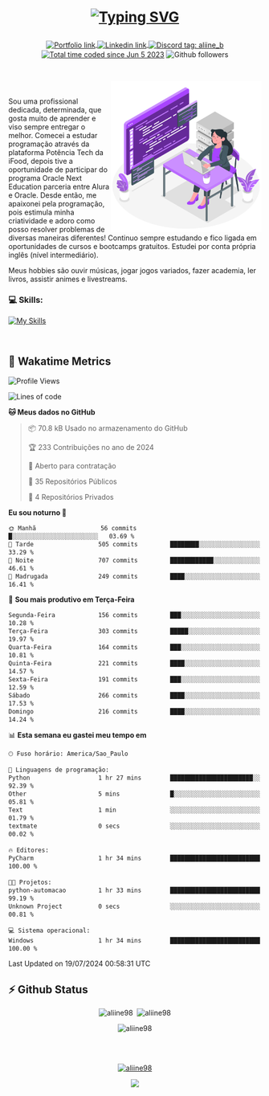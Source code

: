 # <p align = "center"><a href="https://git.io/typing-svg"><img src="https://readme-typing-svg.demolab.com?font=Nova+Mono&size=28&duration=4000&pause=1000&color=980DE6&vCenter=true&random=false&width=480&lines=%E2%9C%A8Ol%C3%A1%2C+sou+Aline+Bevilacqua;%E2%9C%A8Desenvolvedora+Web+Frontend!" alt="Typing SVG" /></a></p>

<p align = "center">
    <a href="https://aliine98.github.io" target="_blank">
        <img alt="Portfolio link" align="center" src = "https://img.shields.io/badge/portfolio-8A2BE2?style=for-the-badge">
    </a>
    <a href="https://www.linkedin.com/in/aline-bevilacqua/" target="_blank">
        <img alt="Linkedin link" align="center" src = "https://img.shields.io/badge/LinkedIn-0077B5?style=for-the-badge&logo=linkedin&logoColor=white">
    </a>
    <a href="https://discord.com/" target="_blank">
        <img alt="Discord tag: aliine_b" align="center" src="https://img.shields.io/badge/-aliine__b-5865f2?style=flat-square&logo=Discord&logoColor=FFF" height="28">
    </a>
    <a href="https://wakatime.com/@aliine"><img src="https://wakatime.com/badge/user/d705bdc6-1244-4026-9380-8de8c1599f8d.svg?style=for-the-badge" alt="Total time coded since Jun 5 2023" align="center"/></a>
    <img alt="Github followers" align="center" src="https://img.shields.io/github/followers/Aliine98?style=for-the-badge&color=bf0f47&logo=github&logoColor=white">
</p><br>

<a href="https://storyset.com/"><img src="./assets/coding-amico.svg" width="300" align="right"></a>

<div align="left">
<br>

Sou uma profissional dedicada, determinada, que gosta muito de aprender e viso sempre entregar o melhor. Comecei a estudar programação através da plataforma Potência Tech da iFood, depois tive a oportunidade de participar do programa Oracle Next Education parceria entre Alura e Oracle. Desde então, me apaixonei pela programação, pois estimula minha criatividade e adoro como posso resolver problemas de diversas maneiras diferentes! Continuo sempre estudando e fico ligada em oportunidades de cursos e bootcamps gratuitos.
Estudei por conta própria inglês (nível intermediário).

Meus hobbies são ouvir músicas, jogar jogos variados, fazer academia, ler livros, assistir animes e livestreams.

### 💻 Skills:
[![My Skills](https://skillicons.dev/icons?i=html,css,js,bootstrap,tailwind,ts,mysql,angular,next,nuxt,express,mongo,java)](https://skillicons.dev)
</div>
<br>

## 🚀 Wakatime Metrics

<!--START_SECTION:waka-->
![Profile Views](http://img.shields.io/badge/Visualizac%C3%B5es%20do%20perfil-4-blue)

![Lines of code](https://img.shields.io/badge/Desde%20o%20Hello%20World%20eu%20escrevi-325.1%20thousand%20linhas%20de%20c%C3%B3digo-blue)

**🐱 Meus dados no GitHub** 

> 📦 70.8 kB Usado no armazenamento do GitHub 
 > 
> 🏆 233 Contribuições no ano de 2024
 > 
> 💼 Aberto para contratação
 > 
> 📜 35 Repositórios Públicos 
 > 
> 🔑 4 Repositórios Privados 
 > 
**Eu sou noturno 🦉** 

```text
🌞 Manhã                  56 commits          █░░░░░░░░░░░░░░░░░░░░░░░░   03.69 % 
🌆 Tarde                  505 commits         ████████░░░░░░░░░░░░░░░░░   33.29 % 
🌃 Noite                  707 commits         ████████████░░░░░░░░░░░░░   46.61 % 
🌙 Madrugada              249 commits         ████░░░░░░░░░░░░░░░░░░░░░   16.41 % 
```
📅 **Sou mais produtivo em Terça-Feira** 

```text
Segunda-Feira            156 commits         ███░░░░░░░░░░░░░░░░░░░░░░   10.28 % 
Terça-Feira              303 commits         █████░░░░░░░░░░░░░░░░░░░░   19.97 % 
Quarta-Feira             164 commits         ███░░░░░░░░░░░░░░░░░░░░░░   10.81 % 
Quinta-Feira             221 commits         ████░░░░░░░░░░░░░░░░░░░░░   14.57 % 
Sexta-Feira              191 commits         ███░░░░░░░░░░░░░░░░░░░░░░   12.59 % 
Sábado                   266 commits         ████░░░░░░░░░░░░░░░░░░░░░   17.53 % 
Domingo                  216 commits         ████░░░░░░░░░░░░░░░░░░░░░   14.24 % 
```


📊 **Esta semana eu gastei meu tempo em** 

```text
🕑︎ Fuso horário: America/Sao_Paulo

💬 Linguagens de programação: 
Python                   1 hr 27 mins        ███████████████████████░░   92.39 % 
Other                    5 mins              █░░░░░░░░░░░░░░░░░░░░░░░░   05.81 % 
Text                     1 min               ░░░░░░░░░░░░░░░░░░░░░░░░░   01.79 % 
textmate                 0 secs              ░░░░░░░░░░░░░░░░░░░░░░░░░   00.02 % 

🔥 Editores: 
PyCharm                  1 hr 34 mins        █████████████████████████   100.00 % 

🐱‍💻 Projetos: 
python-automacao         1 hr 33 mins        █████████████████████████   99.19 % 
Unknown Project          0 secs              ░░░░░░░░░░░░░░░░░░░░░░░░░   00.81 % 

💻 Sistema operacional: 
Windows                  1 hr 34 mins        █████████████████████████   100.00 % 
```


 Last Updated on 19/07/2024 00:58:31 UTC
<!--END_SECTION:waka-->
 
## ⚡ Github Status

<p align="center"><img src="https://my-github-readme-stats-aliine98.vercel.app/api?username=aliine98&show_icons=true&locale=en&theme=radical" alt="aliine98" />&nbsp;&nbsp;<img src="https://my-github-readme-stats-aliine98.vercel.app/api/top-langs?username=aliine98&show_icons=true&locale=en&layout=compact&theme=radical&exclude_repo=my-github-readme-stats,my-github-readme-streak-stats,github-readme-streak-stats,ajax-com-js-puro" alt="aliine98" /></p>

<p align="center"><img src="https://streak-stats.demolab.com?user=aliine98&theme=radical" alt="aliine98" /></p>

<br><br>
<p align="center"> <a href="https://github.com/ryo-ma/github-profile-trophy" target="_blank"><img src="https://github-profile-trophy.vercel.app/?username=aliine98&theme=radical&column=4" alt="aliine98" /></a> </p>

<p align="center"><img src="https://media4.giphy.com/media/C1bBFL2dMQxA4/giphy.gif?cid=ecf05e47z7xqxd7gboyuplq95r7v869x9bi8msk1upllpme2&ep=v1_gifs_search&rid=giphy.gif&ct=g" width="700"></p>
